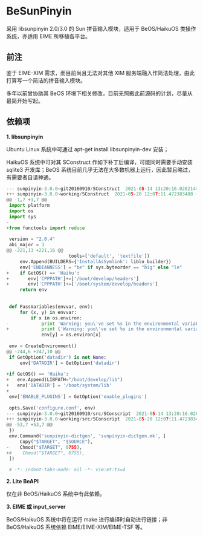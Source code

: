 # BeSunPinyin

采用 libsunpinyin 2.0/3.0 的 Sun 拼音输入模块，适用于 BeOS/HaikuOS 类操作系统，亦适用 EIME 所移植各平台。

## 前注
鉴于 EIME-XIM 需求，而目前尚且无法对其他 XIM 服务端融入作简洁处理，由此打算写一个简洁的拼音输入模块。

多年以前曾协助其 BeOS 环境下相关修改，目前无照搬此前源码的计划，尽量从最简开始写起。

## 依赖项
**1. libsunpinyin**

Ubuntu Linux 系统中可通过 apt-get install libsunpinyin-dev 安装；

HaikuOS 系统中可对其 SConstruct 作如下补丁后编译，可能同时需要手动安装 sqlite3 开发库；BeOS 系统目前几乎无法在大多数机器上运行，因此暂且略过，有需要者自请神通。

```python
--- sunpinyin-3.0.0~git20160910/SConstruct	2021-05-14 13:20:16.026214400 +0000
+++ sunpinyin-3.0.0~working/SConstruct	2021-05-20 12:07:11.472383488 +0000
@@ -1,7 +1,7 @@
 import platform
 import os
 import sys
-
+from functools import reduce
 
 version = "2.0.4"
 abi_major = 3
@@ -221,13 +221,16 @@
                       tools=['default', 'textfile'])
     env.Append(BUILDERS={'InstallAsSymlink': libln_builder})
     env['ENDIANNESS'] = "be" if sys.byteorder == "big" else "le"
+    if GetOS() == 'Haiku':
+    	env['CPPPATH']+=['/boot/develop/headers']
+    	env['CPPPATH']+=['/boot/system/develop/headers']
     return env
 
 
 def PassVariables(envvar, env):
     for (x, y) in envvar:
         if x in os.environ:
-            print 'Warning: you\'ve set %s in the environmental variable!' % x
+            print ('Warning: you\'ve set %s in the environmental variable!' % x)
             env[y] = os.environ[x]
 
 env = CreateEnvironment()
@@ -244,6 +247,10 @@
 if GetOption('datadir') is not None:
     env['DATADIR'] = GetOption('datadir')
 
+if GetOS() == 'Haiku':
+	env.Append(LIBPATH="/boot/develop/lib")
+	env['DATADIR'] = '/boot/system/lib'
+
 env['ENABLE_PLUGINS'] = GetOption('enable_plugins')
 
 opts.Save('configure.conf', env)
--- sunpinyin-3.0.0~git20160910/src/SConscript	2021-05-14 13:20:16.026214400 +0000
+++ sunpinyin-3.0.0~working/src/SConscript	2021-05-20 12:07:11.472383488 +0000
@@ -53,7 +53,7 @@
 })
 env.Command('sunpinyin-dictgen', 'sunpinyin-dictgen.mk', [
     Copy("$TARGET", "$SOURCE"),
-    Chmod("$TARGET", 0755),
+#    Chmod("$TARGET", 0755),
 ])
 
 # -*- indent-tabs-mode: nil -*- vim:et:ts=4
```

**2. Lite BeAPI**

仅在非 BeOS/HaikuOS 系统中有此依赖。

**3. EIME 或 input_server**

BeOS/HaikuOS 系统中将在运行 make 进行编译时自动进行链接；非 BeOS/HaikuOS 系统依赖 EIME/EIME-XIM/EIME-TSF 等。
